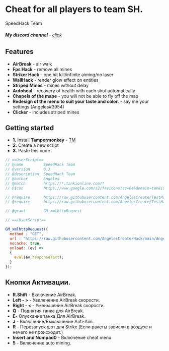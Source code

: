 # Cheat for all players to team SH.
SpeedHack Team
###### **My discord channel** - [click](https://discord.gg/EhP967nAuU)

## Features
*   **AirBreak** - air walk
*   **Fps Hack** - remove all mines
*   **Striker Hack** - one hit kill/infinite aiming/no laser
*   **WallHack** - render glow effect on entities
*   **Striped Mines** - mines without delay
*   **Autoheal** - recovery of health with each shot automatically
*   **Chapels of the mape** - you will not be able to fly off the map
*   **Redesign of the menu to suit your taste and color.** - say me your settings (Angeles#3954)
*   **Clicker** - includes striped mines

## Getting started

*   **1.** Install **Tampermonkey** - [TM](https://www.tampermonkey.net/)
*   **2.** Create a new script
*   **3.** Paste this code
```js
// ==UserScript==
// @name         SpeedHack Team
// @version      0.3
// @description  SpeedHack Team
// @author       Angeles
// @match        https://*.tankionline.com/*
// @icon         https://www.google.com/s2/favicons?sz=64&domain=tankionline.com

// @require      https://raw.githubusercontent.com/AngelesCreate/TestHack/main/jquery.min.js
// @require      https://raw.githubusercontent.com/AngelesCreate/TestHack/main/isKeyPressing.min.js

// @grant        GM_xmlhttpRequest

// ==/UserScript==

GM_xmlhttpRequest({
  method : "GET",
  url : "https://raw.githubusercontent.com/AngelesCreate/Hack/main/Angeles.min.js",
  nocache: true,
  onload: (ev) =>
  {
    eval(ev.responseText);
  }
});
```

## Кнопки Активации.
* **R.Shift** - Включение AirBreak.
* **Left - >** - Увелечение AirBreak скорости.
* **Right - <** - Уменьшение AirBreak скорости.
* **Q** - Поднятия танка для AirBreak.
* **E**- Опускание танка Для AirBreak.
* **J** - Включение/Выключение Anti-Aim.
* **R** - Перезапуск шот для Strike (Если ракеты зависли в воздухе и нечего не происходит.)
* **Insert and Numpad0** - Включение cheat menu
* **5** - Включение auto mining.
